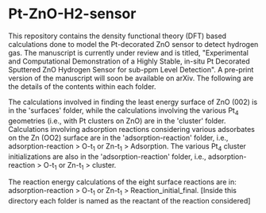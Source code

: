 # Pt-ZnO-H2-sensor
This repository contains the density functional theory (DFT) based calculations done to model the Pt-decorated ZnO sensor to detect hydrogen gas. The manuscript is currently under review and is titled, "Experimental and Computational Demonstration of a Highly Stable, in-situ Pt Decorated Sputtered ZnO Hydrogen Sensor for sub-ppm Level Detection". A pre-print version of the manuscript will soon be available on arXiv. The following are the details of the contents within each folder. 

The calculations involved in finding the least energy surface of ZnO (002) is in the 'surfaces' folder, while the calculations involving the various Pt<sub>4</sub> geometries (i.e., with Pt clusters on ZnO) are in the 'cluster' folder. Calculations involving adsorption reactions considering various adsorbates on the Zn (OO2) surface are in the 'adsorption-reaction' folder, i.e., adsorption-reaction > O-t<sub>1</sub> or Zn-t<sub>1</sub> > Adsorption. The various Pt<sub>4</sub> cluster initializations are also in the 'adsorption-reaction' folder, i.e., adsorption-reaction > O-t<sub>1</sub> or Zn-t<sub>1</sub> > cluster.

The reaction energy calculations of the eight surface reactions are in: adsorption-reaction > O-t<sub>1</sub> or Zn-t<sub>1</sub> > Reaction_initial_final. 
[Inside this directory each folder is named as the reactant of the reaction considered]
